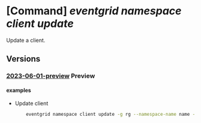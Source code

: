# [Command] _eventgrid namespace client update_

Update a client.

## Versions

### [2023-06-01-preview](/Resources/mgmt-plane/L3N1YnNjcmlwdGlvbnMve30vcmVzb3VyY2Vncm91cHMve30vcHJvdmlkZXJzL21pY3Jvc29mdC5ldmVudGdyaWQvbmFtZXNwYWNlcy97fS9jbGllbnRzL3t9/2023-06-01-preview.xml) **Preview**

<!-- mgmt-plane /subscriptions/{}/resourcegroups/{}/providers/microsoft.eventgrid/namespaces/{}/clients/{} 2023-06-01-preview -->

#### examples

- Update client
    ```bash
        eventgrid namespace client update -g rg --namespace-name name -n client-name --description test
    ```
